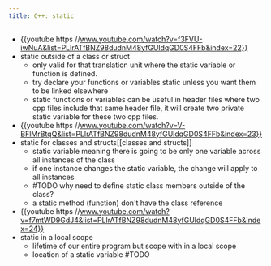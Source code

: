 ```yaml
---
title: C++: static
---
```

- {{youtube https //www.youtube.com/watch?v=f3FVU-iwNuA&list=PLlrATfBNZ98dudnM48yfGUldqGD0S4FFb&index=22}}
- static outside of a class or struct
	 - only valid for that translation unit where the static variable or function is defined.
	 - try declare your functions or variables static unless you want them to be linked elsewhere
	 - static functions or variables can be useful in header files where two cpp files include that same header file, it will create two private static variable for these two cpp files.
- {{youtube https //www.youtube.com/watch?v=V-BFlMrBtqQ&list=PLlrATfBNZ98dudnM48yfGUldqGD0S4FFb&index=23}}
- static for classes and structs[[classes and structs]]
	 - static variable meaning there is going to be only one variable across all instances of the class
	 - if one instance changes the static variable, the change will apply to all instances
	 - #TODO why need to define static class members outside of the class?
	 - a static method (function) don't have the class reference
- {{youtube https //www.youtube.com/watch?v=f7mtWD9GdJ4&list=PLlrATfBNZ98dudnM48yfGUldqGD0S4FFb&index=24}}
- static in a local scope
	 - lifetime of our entire program but scope with in a local scope
	 - location of a static variable #TODO
